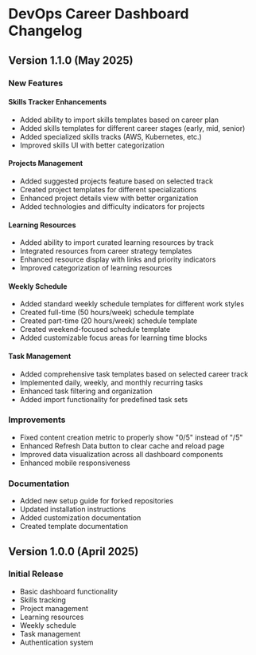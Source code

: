 # DevOps Career Dashboard Changelog

## Version 1.1.0 (May 2025)

### New Features

#### Skills Tracker Enhancements
- Added ability to import skills templates based on career plan
- Added skills templates for different career stages (early, mid, senior)
- Added specialized skills tracks (AWS, Kubernetes, etc.)
- Improved skills UI with better categorization

#### Projects Management
- Added suggested projects feature based on selected track
- Created project templates for different specializations
- Enhanced project details view with better organization
- Added technologies and difficulty indicators for projects

#### Learning Resources
- Added ability to import curated learning resources by track
- Integrated resources from career strategy templates
- Enhanced resource display with links and priority indicators
- Improved categorization of learning resources

#### Weekly Schedule
- Added standard weekly schedule templates for different work styles
- Created full-time (50 hours/week) schedule template
- Created part-time (20 hours/week) schedule template
- Created weekend-focused schedule template
- Added customizable focus areas for learning time blocks

#### Task Management
- Added comprehensive task templates based on selected career track
- Implemented daily, weekly, and monthly recurring tasks
- Enhanced task filtering and organization
- Added import functionality for predefined task sets

### Improvements
- Fixed content creation metric to properly show "0/5" instead of "/5"
- Enhanced Refresh Data button to clear cache and reload page
- Improved data visualization across all dashboard components
- Enhanced mobile responsiveness

### Documentation
- Added new setup guide for forked repositories
- Updated installation instructions
- Added customization documentation
- Created template documentation

## Version 1.0.0 (April 2025)

### Initial Release
- Basic dashboard functionality
- Skills tracking
- Project management
- Learning resources
- Weekly schedule
- Task management
- Authentication system